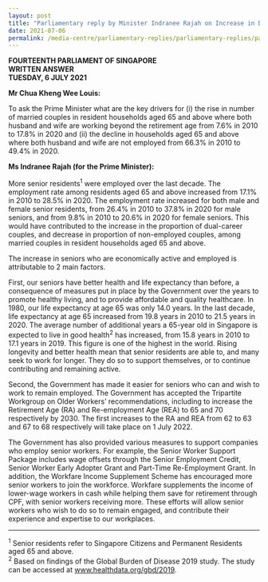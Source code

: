 ```yaml
---
layout: post
title: "Parliamentary reply by Minister Indranee Rajah on Increase in Dual-Career Married Couples in Senior Resident Households"
date: 2021-07-06
permalink: /media-centre/parliamentary-replies/parliamentary-replies/parliamentary-reply-by-minister-indranee-rajah-on-increase-in-dual-married-couples-in-senior-resident-households/
---
```


**FOURTEENTH PARLIAMENT OF SINGAPORE**  
**WRITTEN ANSWER**  
**TUESDAY, 6 JULY 2021**

**Mr Chua Kheng Wee Louis:**

To ask the Prime Minister what are the key drivers for (i) the rise in number of married couples in resident households aged 65 and above where both husband and wife are working beyond the retirement age from 7.6% in 2010 to 17.8% in 2020 and (ii) the decline in households aged 65 and above where both husband and wife are not employed from 66.3% in 2010 to 49.4% in 2020.

**Ms Indranee Rajah (for the Prime Minister):** 

More senior residents<sup>1</sup> were employed over the last decade. The employment rate among residents aged 65 and above increased from 17.1% in 2010 to 28.5% in 2020. The employment rate increased for both male and female senior residents, from 26.4% in 2010 to 37.8% in 2020 for male seniors, and from 9.8% in 2010 to 20.6% in 2020 for female seniors. This would have contributed to the increase in the proportion of dual-career couples, and decrease in proportion of non-employed couples, among married couples in resident households aged 65 and above. 

The increase in seniors who are economically active and employed is attributable to 2 main factors. 

First, our seniors have better health and life expectancy than before, a consequence of measures put in place by the Government over the years to promote healthy living, and to provide affordable and quality healthcare. In 1980, our life expectancy at age 65 was only 14.0 years. In the last decade, life expectancy at age 65 increased from 19.8 years in 2010 to 21.5 years in 2020. The average number of additional years a 65-year old in Singapore is expected to live in good health<sup>2</sup> has increased, from 15.8 years in 2010 to 17.1 years in 2019. This figure is one of the highest in the world. Rising longevity and better health mean that senior residents are able to, and many seek to work for longer. They do so to support themselves, or to continue contributing and remaining active. 

Second, the Government has made it easier for seniors who can and wish to work to remain employed. The Government has accepted the Tripartite Workgroup on Older Workers’ recommendations, including to increase the Retirement Age (RA) and Re-employment Age (REA) to 65 and 70 respectively by 2030. The first increases to the RA and REA from 62 to 63 and 67 to 68 respectively will take place on 1 July 2022. 

The Government has also provided various measures to support companies who employ senior workers. For example, the Senior Worker Support Package includes wage offsets through the Senior Employment Credit, Senior Worker Early Adopter Grant and Part-Time Re-Employment Grant. In addition, the Workfare Income Supplement Scheme has encouraged more senior workers to join the workforce. Workfare supplements the income of lower-wage workers in cash while helping them save for retirement through CPF, with senior workers receiving more. These efforts will allow senior workers who wish to do so to remain engaged, and contribute their experience and expertise to our workplaces.

----------
<sup>1</sup> Senior residents refer to Singapore Citizens and Permanent Residents aged 65 and above.  
<sup>2</sup> Based on findings of the Global Burden of Disease 2019 study. The study can be accessed at www.healthdata.org/gbd/2019.
